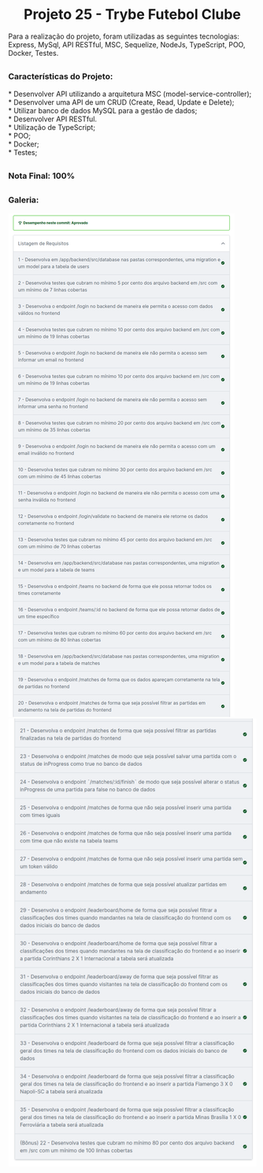 <h1 align="center">Projeto 25 - Trybe Futebol Clube</h1>

<div>
  Para a realização do projeto, foram utilizadas as seguintes tecnologias: Express, MySql, API RESTful, MSC, Sequelize, NodeJs, TypeScript, POO, Docker, Testes.
</div>

##

<div>
  <h3>Características do Projeto:</h3>
  * Desenvolver API utilizando a arquitetura MSC (model-service-controller);</br>
  * Desenvolver uma API de um CRUD (Create, Read, Update e Delete);</br>
  * Utilizar banco de dados MySQL para a gestão de dados;</br>
  * Desenvolver API RESTful.</br>
  * Utilização de TypeScript;</br>
  * POO;</br>
  * Docker;</br>
  * Testes;</br>
</div>

##

<div>
  <h3>Nota Final: 100%</h3>
</div>

##
<h3>Galeria:</h3>
<img src="https://raw.githubusercontent.com/VitorMarceloSantos/Trybe-Projeto-25-Trybe-Futebol-Clube/main/resultado_1.png" title="Projeto - 25" alt="J"/><br/>
<img src="https://raw.githubusercontent.com/VitorMarceloSantos/Trybe-Projeto-25-Trybe-Futebol-Clube/main/resultado_2.png" title="Projeto - 25" alt="J"/><br/>
